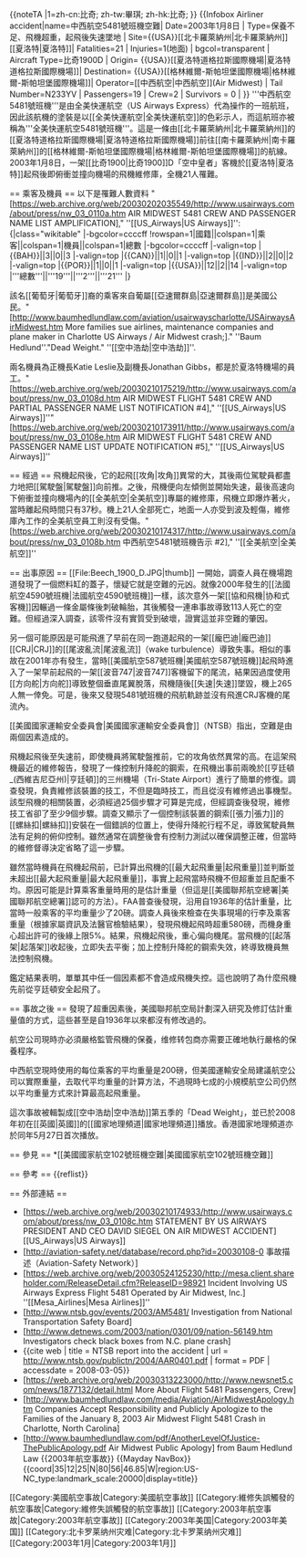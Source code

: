 {{noteTA
|1=zh-cn:比奇; zh-tw:畢琪; zh-hk:比奇;
}}
{{Infobox Airliner accident|name=中西航空5481號班機空難|
Date=2003年1月8日 |
Type=保養不足、飛機超重，起飛後失速墜地 |
Site={{USA}}[[北卡羅萊納州|北卡羅萊納州]][[夏洛特|夏洛特]]|
Fatalities=21 |
Injuries=1(地面) |
bgcol=transparent |
Aircraft Type=比奇1900D |
Origin= {{USA}}[[夏洛特道格拉斯國際機場|夏洛特道格拉斯國際機場]]|
Destination= {{USA}}[[格林維爾-斯帕坦堡國際機場|格林維爾-斯帕坦堡國際機場]]|
Operator=[[中西航空|中西航空]](Air Midwest) |
Tail Number=N233YV |
Passengers=19 |
Crew=2 |
Survivors = 0 |
}}
'''中西航空5481號班機'''是由全美快運航空（US Airways Express）代為操作的一班航班，因此該航機的塗裝是以[[全美快運航空|全美快運航空]]的色彩示人，而這航班亦被稱為'''全美快運航空5481號班機'''。這是一條由[[北卡羅萊納州|北卡羅萊納州]]的[[夏洛特道格拉斯國際機場|夏洛特道格拉斯國際機場]]前往[[南卡羅萊納州|南卡羅萊納州]]的[[格林維爾-斯帕坦堡國際機場|格林維爾-斯帕坦堡國際機場]]的航線。2003年1月8日，一架[[比奇1900|比奇1900]]D「空中皇者」客機於[[夏洛特|夏洛特]]起飛後即俯衝並撞向機場的飛機維修庫，全機21人罹難。

== 乘客及機員 ==
以下是罹難人數資料 <ref name="FinalNameList">"[https://web.archive.org/web/20030202035549/http://www.usairways.com/about/press/nw_03_0110a.htm AIR MIDWEST 5481 CREW AND PASSENGER NAME LIST AMPLIFICATION]," ''[[US_Airways|US Airways]]''</ref>:
{|class="wikitable" 
|-bgcolor=ccccff
!rowspan=1|國籍||colspan=1|乘客||colspan=1|機員||colspan=1|總數
|-bgcolor=ccccff
|-valign=top
|{{BAH}}||3||0||3
|-valign=top
|{{CAN}}||1||0||1
|-valign=top
|{{IND}}||2||0||2
|-valign=top
|{{POR}}||1||0||1
|-valign=top
|{{USA}}||12||2||14
|-valign=top
|'''總數'''||'''19'''||'''2'''||'''21'''
|}

該名[[葡萄牙|葡萄牙]]裔的乘客來自葡屬[[亞速爾群島|亞速爾群島]]是美國公民。<ref>"[http://www.baumhedlundlaw.com/aviation/usairwayscharlotte/USAirwaysAirMidwest.htm More families sue airlines, maintenance companies and plane maker in Charlotte US Airways / Air Midwest crash;]." ''Baum Hedlund''.</ref><ref name="DeadWeight">"Dead Weight." ''[[空中浩劫|空中浩劫]]''.</ref>

兩名機員為正機長Katie Leslie及副機長Jonathan Gibbs，都是於夏洛特機場的員工。<ref>"[https://web.archive.org/web/20030210175219/http://www.usairways.com/about/press/nw_03_0108d.htm  AIR MIDWEST FLIGHT 5481 CREW AND PARTIAL PASSENGER NAME LIST NOTIFICATION #4]," ''[[US_Airways|US Airways]]''</ref><ref name="FinalNameList"/><ref>"[https://web.archive.org/web/20030210173911/http://www.usairways.com/about/press/nw_03_0108e.htm AIR MIDWEST FLIGHT 5481 CREW AND PASSENGER NAME LIST UPDATE NOTIFICATION #5]," ''[[US_Airways|US Airways]]''</ref>

== 經過 ==
飛機起飛後，它的起飛[[攻角|攻角]]異常的大，其後兩位駕駛員都盡力地把[[駕駛盤|駕駛盤]]向前推。之後，飛機便向左傾側並開始失速，最後高速向下俯衝並撞向機場內的[[全美航空|全美航空]]專屬的維修庫，飛機立即爆炸著火，當時離起飛時間只有37秒。機上21人全部死亡，地面一人亦受到波及輕傷，維修庫內工作的全美航空員工則沒有受傷。<ref>"[https://web.archive.org/web/20030210174317/http://www.usairways.com/about/press/nw_03_0108b.htm  中西航空5481號班機告示 #2]," ''[[全美航空|全美航空]]''</ref>

== 出事原因 ==
[[File:Beech_1900_D.JPG|thumb]]
一開始，調查人員在機場跑道發現了一個燃料缸的蓋子，懷疑它就是空難的元凶。就像2000年發生的[[法國航空4590號班機|法國航空4590號班機]]一樣，該次意外一架[[協和飛機|协和式客機]]因輾過一條金屬條後刺破輪胎，其後觸發一連串事故導致113人死亡的空難。但經過深入調查，該零件沒有實質受到破壞，證實這並非空難的肇因。

另一個可能原因是可能飛進了早前在同一跑道起飛的一架[[龐巴迪|龐巴迪]][[CRJ|CRJ]]的[[尾波亂流|尾波亂流]]（wake turbulence）導致失事。相似的事故在2001年亦有發生，當時[[美國航空587號班機|美國航空587號班機]]起飛時進入了一架早前起飛的一架[[波音747|波音747]]客機留下的尾流，結果因過度使用[[方向舵|方向舵]]導致整個垂直尾翼脫落，飛機隨後[[失速|失速]]墜毀，機上265人無一倖免。可是，後來又發現5481號班機的飛航軌跡並沒有飛進CRJ客機的尾流內。 

[[美國國家運輸安全委員會|美國國家運輸安全委員會]]（NTSB）指出，空難是由兩個因素造成的。

飛機起飛後至失速前，即使機員將駕駛盤推前，它的攻角依然異常的高。在這架飛機最近的維修報告，發現了一條控制升降舵的鋼索，在飛機出事前兩晚於[[亨廷頓_(西維吉尼亞州)|亨廷頓]]的三州機場（Tri-State Airport）進行了簡單的修復。調查發現，負責維修該裝置的技工，不但是臨時技工，而且從沒有維修過出事機型。該型飛機的相關裝置，必須經過25個步驟才可算是完成，但經調查後發現，維修技工省卻了至少9個步驟。調查又顯示了一個控制該裝置的鋼索[[張力|張力]]的[[螺絲扣|螺絲扣]]安裝在一個錯誤的位置上，使得升降舵行程不足，導致駕駛員無法有足夠的俯仰控制。雖然通常在調整後會有控制力測試以確保調整正確，但當時的維修督導決定省略了這一步驟。

雖然當時機員在飛機起飛前，已計算出飛機的[[最大起飛重量|起飛重量]]並判斷並未超出[[最大起飛重量|最大起飛重量]]，事實上起飛當時飛機不但超重並且配重不均。原因可能是計算乘客重量時用的是估計重量（但這是[[美國聯邦航空總署|美國聯邦航空總署]]認可的方法）。FAA普查後發現，沿用自1936年的估計重量，比當時一般乘客的平均重量少了20磅。調查人員後來檢查在失事現場的行李及乘客重量（根據家屬資訊及法醫官檢驗結果），發現飛機起飛時超重580磅，而機身重心超出許可的後緣上限5%。結果，飛機起飛後，重心偏向機尾。當飛機的[[起落架|起落架]]收起後，立即失去平衡；加上控制升降舵的鋼索失效，終導致機員無法控制飛機。

鑑定結果表明，單單其中任一個因素都不會造成飛機失控。這也說明了為什麼飛機先前從亨廷頓安全起飛了。

== 事故之後 ==
發現了超重因素後，美國聯邦航空局計劃深入研究及修訂估計重量值的方式，這些甚至是自1936年以來都沒有修改過的。

航空公司現時亦必須嚴格監管飛機的保養，维修转包商亦需要正確地執行嚴格的保養程序。

中西航空現時使用的每位乘客的平均重量是200磅，但美國運輸安全局建議航空公司以實際重量，去取代平均重量的計算方法，不過現時七成的小規模航空公司仍然以平均重量方式來計算最高起飛重量。

這次事故被輯製成[[空中浩劫|空中浩劫]]第五季的「Dead Weight」，並已於2008年初在[[英國|英國]]的[[國家地理頻道|國家地理頻道]]播放。香港國家地理頻道亦於同年5月27日首次播放。

== 參見 ==
*[[美國國家航空102號班機空難|美國國家航空102號班機空難]]

== 參考 ==
{{reflist}}

== 外部連結 ==
* [https://web.archive.org/web/20030210174933/http://www.usairways.com/about/press/nw_03_0108c.htm STATEMENT BY US AIRWAYS PRESIDENT AND CEO DAVID SIEGEL ON AIR MIDWEST ACCIDENT] [[US_Airways|US Airways]]
* [http://aviation-safety.net/database/record.php?id=20030108-0 事故描述（Aviation-Safety Network）]
* [https://web.archive.org/web/20030524125230/http://mesa.client.shareholder.com/ReleaseDetail.cfm?ReleaseID=98921 Incident Involving US Airways Express Flight 5481 Operated by Air Midwest, Inc.] ''[[Mesa_Airlines|Mesa Airlines]]''
* [http://www.ntsb.gov/events/2003/AM5481/ Investigation from National Transportation Safety Board]
* [http://www.detnews.com/2003/nation/0301/09/nation-56149.htm Investigators check black boxes from N.C. plane crash]
* {{cite web | title = NTSB report into the accident | url = http://www.ntsb.gov/publictn/2004/AAR0401.pdf | format = PDF | accessdate = 2008-03-05}}
* [https://web.archive.org/web/20030313223000/http://www.newsnet5.com/news/1877132/detail.html More About Flight 5481 Passengers, Crew]
* [http://www.baumhedlundlaw.com/media/Aviation/AirMidwestApology.htm Companies Accept Responsibility and Publicly Apologize to the Families of the January 8, 2003 Air Midwest Flight 5481 Crash in Charlotte, North Carolina]
* [http://www.baumhedlundlaw.com/pdf/AnotherLevelOfJustice-ThePublicApology.pdf Air Midwest Public Apology] from Baum Hedlund Law
{{2003年航空事故}}
{{Mayday NavBox}}
{{coord|35|12|25|N|80|56|46.85|W|region:US-NC_type:landmark_scale:20000|display=title}}

[[Category:美國航空事故|Category:美國航空事故]]
[[Category:維修失誤觸發的航空事故|Category:維修失誤觸發的航空事故]]
[[Category:2003年航空事故|Category:2003年航空事故]]
[[Category:2003年美国|Category:2003年美国]]
[[Category:北卡罗莱纳州灾难|Category:北卡罗莱纳州灾难]]
[[Category:2003年1月|Category:2003年1月]]